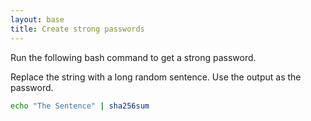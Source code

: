```yaml
---
layout: base
title: Create strong passwords
---
```


Run the following bash command to get a strong password.

Replace the string with a long random sentence.  Use the output as the password.

```bash
echo "The Sentence" | sha256sum
```